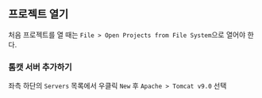 ## 프로젝트 열기

처음 프로젝트를 열 때는 `File > Open Projects from File System`으로 열어야 한다.

### 톰캣 서버 추가하기

좌측 하단의 `Servers` 목록에서 우클릭 `New` 후 `Apache > Tomcat v9.0` 선택

